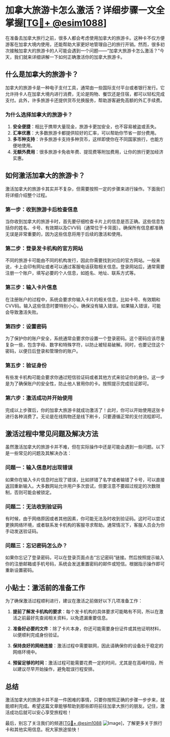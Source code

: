 # 加拿大旅游卡怎么激活？详细步骤一文全掌握[[TG💪+ @esim1088](https://t.me/s/esim1088)]

在准备去加拿大旅行之前，很多人都会考虑使用加拿大的旅游卡。这种卡不仅方便游客在加拿大境内使用，还能帮助大家更好地管理自己的旅行开销。然而，很多初次接触加拿大的旅游卡的人可能会遇到一个问题——“加拿大旅游卡怎么激活？”今天，我们就来详细讲解一下如何正确激活你的加拿大旅游卡。

## 什么是加拿大的旅游卡？

加拿大的旅游卡是一种电子支付工具，通常由一些国际支付平台或者银行发行。它允许持卡人在加拿大境内进行消费，无论是购物、餐饮还是住宿，都可以轻松完成支付。此外，许多旅游卡还提供货币兑换服务，帮助游客避免高额的外汇手续费。

### 为什么选择加拿大的旅游卡？

1. **安全便捷**：相比于携带大量现金，旅游卡更加安全，也不容易被盗或丢失。
2. **汇率优惠**：大多数旅游卡都提供较好的汇率，可以帮助你节省一部分费用。
3. **多币种支持**：许多旅游卡支持多种货币，这样即使你在不同国家旅行，也能方便地使用。
4. **无额外费用**：很多旅游卡免收年费、提现费等附加费用，让你的旅行更加经济实惠。

## 如何激活加拿大的旅游卡？

激活加拿大的旅游卡其实并不复杂，但需要按照一定的步骤来进行操作。下面我们将详细介绍整个过程。

### 第一步：收到旅游卡后检查信息

当你收到加拿大的旅游卡时，首先要仔细检查卡片上的信息是否正确。这些信息包括你的姓名、卡号、有效期以及CVV码（通常位于卡背面）。确保所有信息都准确无误是非常重要的，因为这些信息将用于后续的激活和使用。

### 第二步：登录发卡机构的官方网站

不同的旅游卡可能由不同的机构发行，因此你需要找到对应的官方网站。一般来说，卡上会印有网址或者可以通过客服电话获取相关信息。登录网站后，通常需要注册一个账户，填写必要的个人信息，如姓名、地址、联系方式等。

### 第三步：输入卡片信息

在注册账户的过程中，系统会要求你输入卡片的相关信息，比如卡号、有效期和CVV码。输入这些信息时要特别小心，确保没有输入错误。如果输入错误，可能会导致激活失败。

### 第四步：设置密码

为了保护你的账户安全，系统通常会要求你设置一个登录密码。这个密码应该尽量复杂一些，包含字母、数字和特殊字符，以防止被轻易破解。同时，也要记住这个密码，以便日后登录和管理你的账户。

### 第五步：验证身份

有些发卡机构可能会要求你通过短信验证码或者其他方式来验证你的身份。这一步是为了确保账户的安全性，防止他人冒用你的卡。按照提示完成验证即可。

### 第六步：激活成功并开始使用

完成以上步骤后，你的加拿大旅游卡就成功激活了！此时，你可以开始使用这张卡进行各种消费了。无论是在线购物还是线下刷卡，只要遵循正常的支付流程即可。

## 激活过程中常见问题及解决方法

虽然激活加拿大的旅游卡并不难，但在实际操作中还是可能会遇到一些问题。以下是一些常见的问题及其解决办法：

### 问题一：输入信息时出现错误

如果你在输入卡片信息时出现了错误，比如拼错了名字或者输错了卡号，可以直接返回重新输入。大多数网站允许用户多次尝试，但要注意不要超过规定的次数限制，否则可能会被锁定。

### 问题二：无法收到验证码

有时候，由于网络原因或者其他因素，你可能无法及时收到验证码。这时可以尝试更换网络环境，或者联系发卡机构的客服寻求帮助。通常情况下，客服人员会为你手动发送验证码。

### 问题三：忘记密码怎么办？

如果你忘记了登录密码，可以在登录页面点击“忘记密码”链接。然后按照提示输入你的注册邮箱或手机号码，系统会发送重置密码的邮件或短信。根据指示操作即可重新设置密码。

## 小贴士：激活前的准备工作

为了确保激活过程顺利进行，建议在激活之前做好以下几项准备工作：

1. **提前了解发卡机构的要求**：每个发卡机构的具体要求可能略有不同，所以在激活之前最好先查阅相关资料，以免遗漏重要信息。
   
2. **准备好必要的文件**：除了卡片本身，你还可能需要身份证件或其他证明材料，以便顺利完成身份验证。

3. **保持良好的网络连接**：激活过程中需要联网，因此请确保你的设备处于稳定的网络环境中。

4. **预留足够的时间**：激活过程可能需要花费一定的时间，尤其是在高峰时段，所以建议尽早开始操作，避免耽误行程安排。

## 总结

激活加拿大的旅游卡并不是一件困难的事情，只要你按照正确的步骤一步步来，就能顺利完成。希望这篇文章能够帮助到那些即将前往加拿大旅行的朋友。记住，激活成功后就可以安心享受旅程啦！

最后，别忘了关注我们的频道[[TG💪+ @esim1088](https://t.me/s/esim1088) ![Image](https://i.postimg.cc/4NQfJmqS/Snipaste-2025-05-13-00-14-12.png)]，了解更多关于旅行卡和其他实用信息。祝大家旅途愉快！
